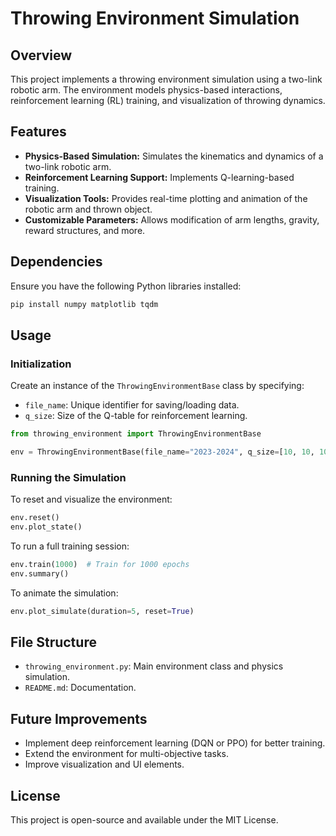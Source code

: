 # Throwing Environment Simulation

## Overview
This project implements a throwing environment simulation using a two-link robotic arm. The environment models physics-based interactions, reinforcement learning (RL) training, and visualization of throwing dynamics.

## Features
- **Physics-Based Simulation:** Simulates the kinematics and dynamics of a two-link robotic arm.
- **Reinforcement Learning Support:** Implements Q-learning-based training.
- **Visualization Tools:** Provides real-time plotting and animation of the robotic arm and thrown object.
- **Customizable Parameters:** Allows modification of arm lengths, gravity, reward structures, and more.

## Dependencies
Ensure you have the following Python libraries installed:

```bash
pip install numpy matplotlib tqdm
```

## Usage
### Initialization
Create an instance of the `ThrowingEnvironmentBase` class by specifying:
- `file_name`: Unique identifier for saving/loading data.
- `q_size`: Size of the Q-table for reinforcement learning.

```python
from throwing_environment import ThrowingEnvironmentBase

env = ThrowingEnvironmentBase(file_name="2023-2024", q_size=[10, 10, 10, 10])
```

### Running the Simulation
To reset and visualize the environment:

```python
env.reset()
env.plot_state()
```

To run a full training session:

```python
env.train(1000)  # Train for 1000 epochs
env.summary()
```

To animate the simulation:

```python
env.plot_simulate(duration=5, reset=True)
```

## File Structure
- `throwing_environment.py`: Main environment class and physics simulation.
- `README.md`: Documentation.

## Future Improvements
- Implement deep reinforcement learning (DQN or PPO) for better training.
- Extend the environment for multi-objective tasks.
- Improve visualization and UI elements.

## License
This project is open-source and available under the MIT License.


